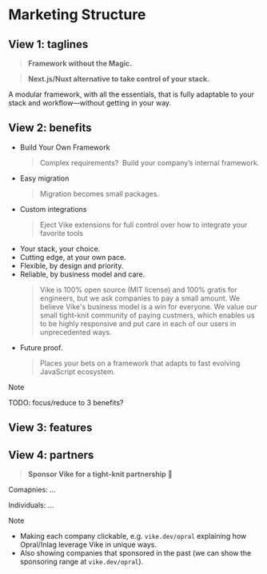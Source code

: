 # Marketing Structure


## View 1: taglines

> **Framework without the Magic.**

> **Next.js/Nuxt alternative to take control of your stack.**

A modular framework, with all the essentials, that is fully adaptable to your stack and workflow—without getting in your way.


## View 2: benefits

- Build Your Own Framework
  > Complex requirements?  Build your company’s internal framework.
- Easy migration
  > Migration becomes small packages.
- Custom integrations
  > Eject Vike extensions for full control over how to integrate your favorite tools
- Your stack, your choice.
- Cutting edge, at your own pace.
- Flexible, by design and priority.
- Reliable, by business model and care.
  > Vike is 100% open source (MIT license) and 100% gratis for engineers, but we ask companies to pay a small amount. We believe Vike's business model is a win for everyone. We value our small tight-knit community of paying custmers, which enables us to be highly responsive and put care in each of our users in unprecedented ways.
- Future proof.
  > Places your bets on a framework that adapts to fast evolving JavaScript ecosystem.

> [!NOTE]
> TODO: focus/reduce to 3 benefits?


## View 3: features


## View 4: partners

> **Sponsor Vike for a tight-knit partnership 🤝**

Comapnies: ...

Individuals: ...

> [!NOTE]
> - Making each company clickable, e.g. `vike.dev/opral` explaining how Opral/Inlag leverage Vike in unique ways.
> - Also showing companies that sponsored in the past (we can show the sponsoring range at `vike.dev/opral`).
